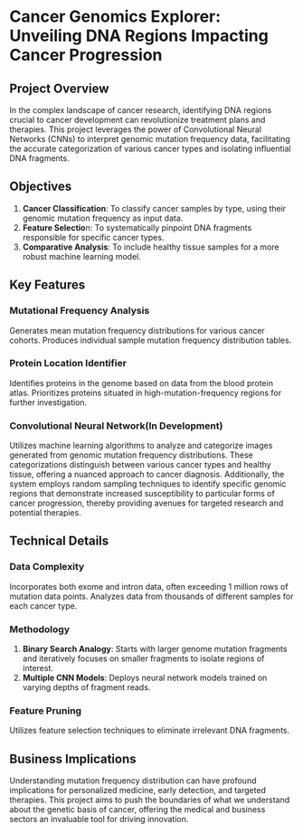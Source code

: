 # Cancer Genomics Explorer: Unveiling DNA Regions Impacting Cancer Progression
## Project Overview
In the complex landscape of cancer research, identifying DNA regions crucial to cancer development can revolutionize treatment plans and therapies. This project leverages the power of Convolutional Neural Networks (CNNs) to interpret genomic mutation frequency data, facilitating the accurate categorization of various cancer types and isolating influential DNA fragments.

## Objectives
1. **Cancer Classification**: To classify cancer samples by type, using their genomic mutation frequency as input data.
2. **Feature Selectio**n: To systematically pinpoint DNA fragments responsible for specific cancer types.
3. **Comparative Analysis**: To include healthy tissue samples for a more robust machine learning model.
## Key Features
### Mutational Frequency Analysis
Generates mean mutation frequency distributions for various cancer cohorts.
Produces individual sample mutation frequency distribution tables.
### Protein Location Identifier
Identifies proteins in the genome based on data from the blood protein atlas.
Prioritizes proteins situated in high-mutation-frequency regions for further investigation.
### Convolutional Neural Network(In Development)
Utilizes machine learning algorithms to analyze and categorize images generated from genomic mutation frequency distributions. These categorizations distinguish between various cancer types and healthy tissue, offering a nuanced approach to cancer diagnosis. Additionally, the system employs random sampling techniques to identify specific genomic regions that demonstrate increased susceptibility to particular forms of cancer progression, thereby providing avenues for targeted research and potential therapies.
## Technical Details
### Data Complexity
Incorporates both exome and intron data, often exceeding 1 million rows of mutation data points.
Analyzes data from thousands of different samples for each cancer type.
### Methodology
1. **Binary Search Analogy**: Starts with larger genome mutation fragments and iteratively focuses on smaller fragments to isolate regions of interest.
2. **Multiple CNN Models**: Deploys neural network models trained on varying depths of fragment reads.
### Feature Pruning
Utilizes feature selection techniques to eliminate irrelevant DNA fragments.
## Business Implications
Understanding mutation frequency distribution can have profound implications for personalized medicine, early detection, and targeted therapies. This project aims to push the boundaries of what we understand about the genetic basis of cancer, offering the medical and business sectors an invaluable tool for driving innovation.


